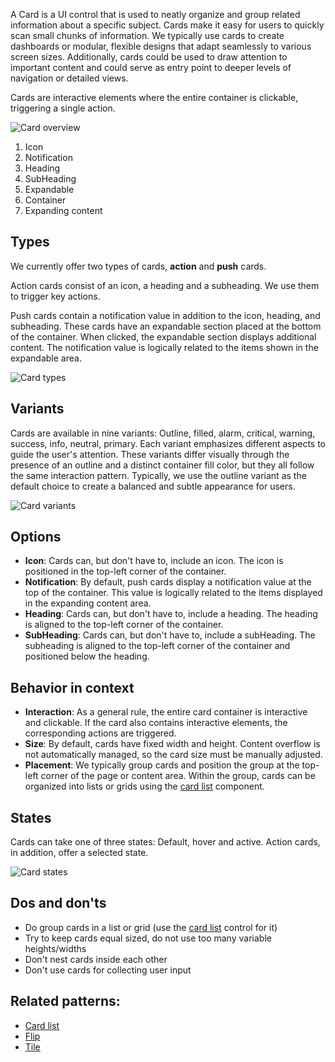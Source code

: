 A Card is a UI control that is used to neatly organize and group related information about a specific subject. Cards make it easy for users to quickly scan small chunks of information. We typically use cards to create dashboards or modular, flexible designs that adapt seamlessly to various screen sizes. Additionally, cards could be used to draw attention to important content and could serve as entry point to deeper levels of navigation or detailed views. 

Cards are interactive elements where the entire container is clickable, triggering a single action.

![Card overview](https://www.figma.com/file/wEptRgAezDU1z80Cn3eZ0o/iX-Pattern-Illustrations?type=design&node-id=858%3A4956&mode=design&t=RDimbEsIHFIXIByo-1)
1. Icon
2. Notification
3. Heading
4. SubHeading
5. Expandable
6. Container
7. Expanding content

## Types

We currently offer two types of cards, **action** and **push** cards.

Action cards consist of an icon, a heading and a subheading. We use them to trigger key actions.

Push cards contain a notification value in addition to the icon, heading, and subheading. These cards have an expandable section placed at the bottom of the container. When clicked, the expandable section displays additional content. The notification value is logically related to the items shown in the expandable area.

![Card types](https://www.figma.com/file/wEptRgAezDU1z80Cn3eZ0o/iX-Pattern-Illustrations?type=design&node-id=858%3A4953&mode=design&t=RDimbEsIHFIXIByo-1)

## Variants
Cards are available in nine variants: Outline, filled, alarm, critical, warning, success, info, neutral, primary. Each variant emphasizes different aspects to guide the user's attention. These variants differ visually through the presence of an outline and a distinct container fill color, but they all follow the same interaction pattern. Typically, we use the outline variant as the default choice to create a balanced and subtle appearance for users.

![Card variants](https://www.figma.com/file/wEptRgAezDU1z80Cn3eZ0o/iX-Pattern-Illustrations?type=design&node-id=858%3A4969&mode=design&t=RDimbEsIHFIXIByo-1)

## Options

- **Icon**: Cards can, but don't have to, include an icon. The icon is positioned in the top-left corner of the container.
- **Notification**: By default, push cards display a notification value at the top of the container. This value is logically related to the items displayed in the expanding content area.
- **Heading**: Cards can, but don't have to, include a heading. The heading is aligned to the top-left corner of the container.
- **SubHeading**: Cards can, but don't have to, include a subHeading. The subheading is aligned to the top-left corner of the container and positioned below the heading.

## Behavior in context

- **Interaction**: As a general rule, the entire card container is interactive and clickable. If the card also contains interactive elements, the corresponding actions are triggered.
- **Size**: By default, cards have fixed width and height. Content overflow is not automatically managed, so the card size must be manually adjusted.
- **Placement**: We typically group cards and position the group at the top-left corner of the page or content area. Within the group, cards can be organized into lists or grids using the [card list](card-list.md) component.

## States 
Cards can take one of three states: Default, hover and active. Action cards, in addition, offer a selected state.

![Card states](https://www.figma.com/file/wEptRgAezDU1z80Cn3eZ0o/iX-Pattern-Illustrations?type=design&node-id=858%3A4979&mode=design&t=RDimbEsIHFIXIByo-1)

## Dos and don'ts
- Do group cards in a list or grid (use the [card list](card-list.md) control for it)
- Try to keep cards equal sized, do not use too many variable heights/widths
- Don't nest cards inside each other
- Don't use cards for collecting user input 

## Related patterns:

- [Card list](card-list.md)
- [Flip](flip.md)
- [Tile](tile.md)

